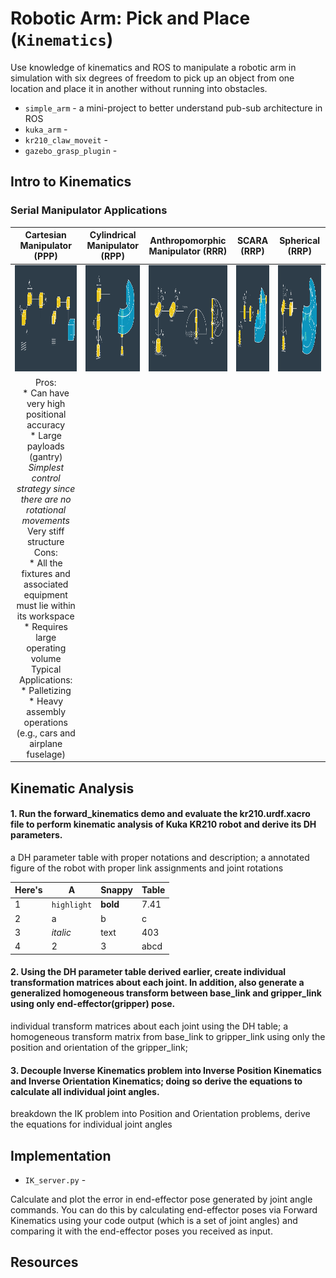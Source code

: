 # Robotic Arm: Pick and Place (`Kinematics`)

Use knowledge of kinematics and ROS to manipulate a robotic arm in simulation with six degrees of freedom to pick up an object from one location and place it in another without running into obstacles.

* `simple_arm` - a mini-project to better understand pub-sub architecture in ROS
* `kuka_arm` - 
* `kr210_claw_moveit` - 
* `gazebo_grasp_plugin` - 


## Intro to Kinematics

### Serial Manipulator Applications

Cartesian Manipulator (PPP) | Cylindrical Manipulator (RPP) | Anthropomorphic Manipulator (RRR) | SCARA (RRP) | Spherical (RRP) 
:--------:|:--------:|:--------:|:--------:|:--------:
<img src="https://github.com/LuLi0077/Robotics/blob/master/Kinematics/images/PPP.png" width="170" height="170"> | <img src="https://github.com/LuLi0077/Robotics/blob/master/Kinematics/images/RPP.png" width="170" height="170"> | <img src="https://github.com/LuLi0077/Robotics/blob/master/Kinematics/images/RRR.png" width="170" height="170"> | <img src="https://github.com/LuLi0077/Robotics/blob/master/Kinematics/images/RRP.png" width="170" height="170"> | <img src="https://github.com/LuLi0077/Robotics/blob/master/Kinematics/images/RRP2.png" width="170" height="170">
Pros:<br>* Can have very high positional accuracy<br>* Large payloads (gantry)*<br>Simplest control strategy since there are no rotational movements<br>* Very stiff structure<br>Cons:<br>* All the fixtures and associated equipment must lie within its workspace<br>* Requires large operating volume<br>Typical Applications:<br>* Palletizing<br>* Heavy assembly operations (e.g., cars and airplane fuselage) | | | |
    

## Kinematic Analysis

#### 1. Run the forward_kinematics demo and evaluate the kr210.urdf.xacro file to perform kinematic analysis of Kuka KR210 robot and derive its DH parameters.

a DH parameter table with proper notations and description; 
a annotated figure of the robot with proper link assignments and joint rotations 

Here's | A | Snappy | Table
--- | --- | --- | ---
1 | `highlight` | **bold** | 7.41
2 | a | b | c
3 | *italic* | text | 403
4 | 2 | 3 | abcd


#### 2. Using the DH parameter table derived earlier, create individual transformation matrices about each joint. In addition, also generate a generalized homogeneous transform between base_link and gripper_link using only end-effector(gripper) pose.

individual transform matrices about each joint using the DH table;
a homogeneous transform matrix from base_link to gripper_link using only the position and orientation of the gripper_link;


#### 3. Decouple Inverse Kinematics problem into Inverse Position Kinematics and Inverse Orientation Kinematics; doing so derive the equations to calculate all individual joint angles.

breakdown the IK problem into Position and Orientation problems, derive the equations for individual joint angles

## Implementation

* `IK_server.py` - 

Calculate and plot the error in end-effector pose generated by joint angle commands. You can do this by calculating end-effector poses via Forward Kinematics using your code output (which is a set of joint angles) and comparing it with the end-effector poses you received as input.


## Resources


